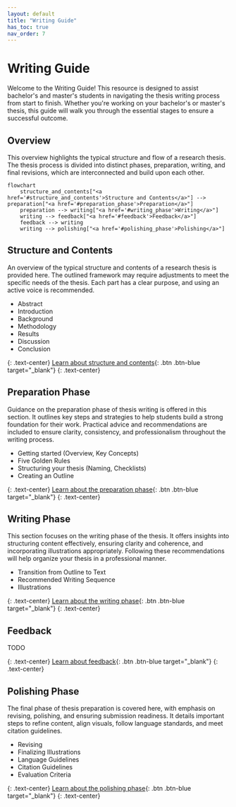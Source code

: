 ```yaml
---
layout: default
title: "Writing Guide"
has_toc: true
nav_order: 7
---
```


# Writing Guide

Welcome to the Writing Guide!
This resource is designed to assist bachelor's and master's students in navigating the thesis writing process from start to finish.
Whether you're working on your bachelor's or master's thesis, this guide will walk you through the essential stages to ensure a successful outcome.

## Overview

This overview highlights the typical structure and flow of a research thesis.
The thesis process is divided into distinct phases, preparation, writing, and final revisions, which are interconnected and build upon each other.

```mermaid
flowchart
    structure_and_contents["<a href='#structure_and_contents'>Structure and Contents</a>"] --> preparation["<a href='#preparation_phase'>Preparation</a>"]
    preparation --> writing["<a href='#writing_phase'>Writing</a>"]
    writing --> feedback["<a href='#feedback'>Feedback</a>"]
    feedback --> writing
    writing --> polishing["<a href='#polishing_phase'>Polishing</a>"]

```

## Structure and Contents

An overview of the typical structure and contents of a research thesis is provided here.
The outlined framework may require adjustments to meet the specific needs of the thesis. Each part has a clear purpose, and using an active voice is recommended.

  - Abstract
  - Introduction
  - Background
  - Methodology
  - Results
  - Discussion
  - Conclusion

{: .text-center}
[Learn about structure and contents](writing/structure_and_contents){: .btn .btn-blue target="_blank"}
{: .text-center}

## Preparation Phase

Guidance on the preparation phase of thesis writing is offered in this section.
It outlines key steps and strategies to help students build a strong foundation for their work.
Practical advice and recommendations are included to ensure clarity, consistency, and professionalism throughout the writing process.

  - Getting started (Overview, Key Concepts)
  - Five Golden Rules
  - Structuring your thesis (Naming, Checklists)
  - Creating an Outline

{: .text-center}
[Learn about the preparation phase](writing/preparation_phase){: .btn .btn-blue target="_blank"}
{: .text-center}

## Writing Phase

This section focuses on the writing phase of the thesis.
It offers insights into structuring content effectively, ensuring clarity and coherence, and incorporating illustrations appropriately.
Following these recommendations will help organize your thesis in a professional manner.

  - Transition from Outline to Text
  - Recommended Writing Sequence
  - Illustrations

{: .text-center}
[Learn about the writing phase](writing/writing_phase){: .btn .btn-blue target="_blank"}
{: .text-center}

## Feedback

TODO

{: .text-center}
[Learn about feedback](writing/feedback){: .btn .btn-blue target="_blank"}
{: .text-center}

## Polishing Phase

The final phase of thesis preparation is covered here, with emphasis on revising, polishing, and ensuring submission readiness.
It details important steps to refine content, align visuals, follow language standards, and meet citation guidelines.

  - Revising
  - Finalizing Illustrations
  - Language Guidelines
  - Citation Guidelines
  - Evaluation Criteria

{: .text-center}
[Learn about the polishing phase](writing/polishing){: .btn .btn-blue target="_blank"}
{: .text-center}

<!--
## Writing: Structure and general writing advice

### What is already there?
[Hanbook Website](https://digital-work-lab.github.io/handbook/docs/20-research/20_processes/20.29.writing.html)
    
    - Structure of contents
    - Writing style
    - Citation style
    - Creating illustrations
    - Reference at the end of the page
[Theses Website](https://digital-work-lab.github.io/theses/)
    
    - only Link to the handbook website
    - Expose
- [Example Structure](https://digital-work-lab.github.io/theses/docs/expose.html)
    
    - Example structure of a bullet point chapter outline

### What is also needed?

    - Five golden rules
    - How to name the sections?
    - When are illustrations needed?
    - How to create the outline?
    - What to put in the outline?
    - How to get from the outline to the text?
    - Which part should you write first?

### Structure

## Page one: **Preparation Phase**

**Laying the Foundation for Your Thesis**

1. **Getting Started**
   - **Overview**
     - **What You’ll Learn**:
       - Structuring your thesis
       - Writing in a clear and concise manner
       - Effectively using illustrations
   - **Key Concepts**
     - **Importance of Structure**: explains why structuring your thesis early on can save time and improve readability
     - **Clarity Over Everything**: emphasizes writing in an accessible way to avoid confusion for readers
     <!--- **Integration with Handbook**: highlights additional resources such as citation style guidelines, writing style recommendations, and tips for creating professional visuals

2. **Five Golden Rules**
   - **Rule 1: Start with a Strong Outline**
     - explains the importance of outlining before starting
     - Outline as the backbone of your thesis
     - provides tips for breaking down your thesis into sections
   - **Rule 2: Maintain Consistency**
     - Consistency in tone: formal, clear, and academic
     - Formatting rules: follow a single style guide for margins, headings, and citations
     - suggests tools like Zotero to help manage citations efficiently
   - **Rule 3: Prioritize Clarity**
     - guides on using short, direct sentences and avoiding unnecessary jargon
     - advises defining technical terms for readers unfamiliar with the topic
   - **Rule 4: Revise Extensively**
     - recommends a multi-step revision process, focusing on structure first, then content, and finally grammar
     - encourages seeking feedback from your supervisor
   - **Rule 5: Use Illustrations Wisely**
     - discusses the purpose of visuals and when to include them (e.g., data-heavy sections, complex processes)
     - warns against overloading the thesis with unnecessary graphics


3. **Structuring Your Thesis**
   - **Section Naming Guide**:
     - *Introduction*: introduces the research problem, objectives, and relevance
     - *Literature Review*/ *Theoretical Background*: summarizes previous research and identifies gaps
     - *Methods*: details the research methodology used
     - *Results*: presents findings clearly and concisely
     - *Discussion*: interprets the results and their implications
     - *Conclusion*: summarizes contributions and suggests areas for further research
   - **Checklist for Key Components**:
     - Research objectives and hypotheses
     - Key literature with citations
     - Research design and methodology
     - Expected outcomes or contributions to the field

4. **Creating an Outline**:
   - creating a general outline for any chapter in a thesis involves structuring the content systematically to ensure clarity, coherence, and alignment with the paper's objectives
   - not really a universal approach due to the different contents of the chapter
   - *links to the "Structuring Your Thesis" section for guidance on creating detailed outlines*

## Page two: **Writing Phase**

**Bringing Your Thesis to Life**

1. **Writing Process**
   - **Transitioning from Outline to Text**
     - *Tips* for expanding bullet points into paragraphs
     - importance of using topic sentences to maintain focus in each paragraph
     - suggestions for integrating references into the text without disrupting flow
   - **Recommended Writing Sequence**
     1. **Methods Section**:
        - easiest section to write first since it’s factual and descriptive
        - sets a foundation for presenting results
     2. **Results Section**:
        - focus on presenting data without interpretation
        - utilize tables, charts, or summarized text as needed
     3. **Discussion Section**:
        - analyzes results in the context of research objectives and questions
        - identifies limitations and discusses implications
     4. **Introduction and Literature Review**:
        - write these later to ensure alignment with what the study achieved
        - contextualize findings and highlight research significance
     5. **Conclusion**:
        - recap key insights and their relevance
        - avoid introducing new ideas or findings

2. **When Are Illustrations Needed?**
   - **Data Presentation**:
     - use charts, graphs, or tables for numerical data
   - **Clarifying Processes**:
     - include flowcharts or diagrams to explain methodologies or workflows
   - **Enhancing Understanding**:
     - use concept maps for theoretical frameworks
   - **Illustration Best Practices**:
     - ensure all visuals are clear, professionally designed, and properly labeled
     - avoid printing large code or class diagrams; focus on architecture and key mechanisms

## Page three: **Finishing Phase**

**Polishing Your Work for Submission**

1. **Revising Extensively**
   - **Step-by-Step Revision Process**:
     - start with structure: Ensure sections flow logically
     - revise content: Improve clarity, coherence, and depth of information
     - finalize language: Check grammar, spelling, and style consistency
   - **Seeking Feedback**:
     - collaborate with peers or supervisors to identify improvement areas

2. **Finalizing Illustrations**
   - **Visual Alignment**:
     - verify that all visuals complement the text and are necessary
     - check for consistency in design style and labeling
   - **Avoid Redundancy**:
     - do not repeat information from visuals in the text unnecessarily
   - **Special Visuals**:
     - use diagrams for system architectures or pseudo-code instead of full code listings

3. **Language Guidelines**
   - **When to Use Present Tense**:
     - general truths or accepted knowledge
     - descriptions of the paper’s content and findings (e.g., “Figure 1 shows…”)
   - **When to Use Past Tense**:
     - descriptions of specific methods, experiments, or results
     - discussion of prior research

4. **Citation Guidelines**
   - **When should you cite directly?**
   - **When should you cite indirectly?**
   - **How does the APA format look?**

-->